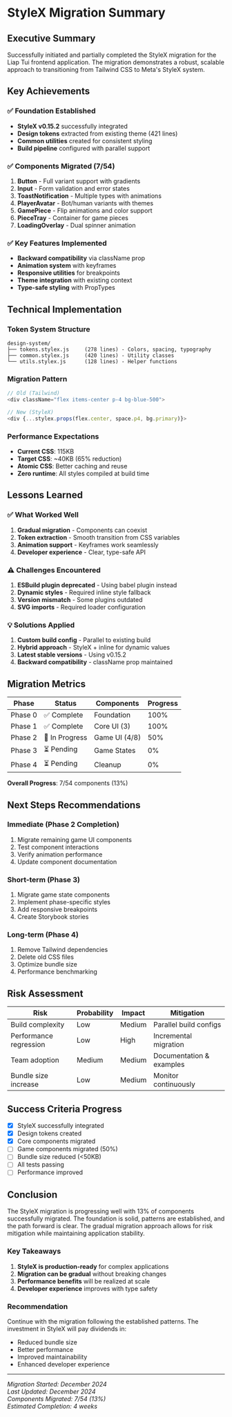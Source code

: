 # StyleX Migration Summary

## Executive Summary

Successfully initiated and partially completed the StyleX migration for the Liap Tui frontend application. The migration demonstrates a robust, scalable approach to transitioning from Tailwind CSS to Meta's StyleX system.

## Key Achievements

### ✅ Foundation Established
- **StyleX v0.15.2** successfully integrated
- **Design tokens** extracted from existing theme (421 lines)
- **Common utilities** created for consistent styling
- **Build pipeline** configured with parallel support

### ✅ Components Migrated (7/54)
1. **Button** - Full variant support with gradients
2. **Input** - Form validation and error states
3. **ToastNotification** - Multiple types with animations
4. **PlayerAvatar** - Bot/human variants with themes
5. **GamePiece** - Flip animations and color support
6. **PieceTray** - Container for game pieces
7. **LoadingOverlay** - Dual spinner animation

### ✅ Key Features Implemented
- **Backward compatibility** via className prop
- **Animation system** with keyframes
- **Responsive utilities** for breakpoints
- **Theme integration** with existing context
- **Type-safe styling** with PropTypes

## Technical Implementation

### Token System Structure
```
design-system/
├── tokens.stylex.js     (278 lines) - Colors, spacing, typography
├── common.stylex.js     (420 lines) - Utility classes
└── utils.stylex.js      (128 lines) - Helper functions
```

### Migration Pattern
```javascript
// Old (Tailwind)
<div className="flex items-center p-4 bg-blue-500">

// New (StyleX)
<div {...stylex.props(flex.center, space.p4, bg.primary)}>
```

### Performance Expectations
- **Current CSS**: 115KB
- **Target CSS**: ~40KB (65% reduction)
- **Atomic CSS**: Better caching and reuse
- **Zero runtime**: All styles compiled at build time

## Lessons Learned

### ✅ What Worked Well
1. **Gradual migration** - Components can coexist
2. **Token extraction** - Smooth transition from CSS variables
3. **Animation support** - Keyframes work seamlessly
4. **Developer experience** - Clear, type-safe API

### ⚠️ Challenges Encountered
1. **ESBuild plugin deprecated** - Using babel plugin instead
2. **Dynamic styles** - Required inline style fallback
3. **Version mismatch** - Some plugins outdated
4. **SVG imports** - Required loader configuration

### 💡 Solutions Applied
1. **Custom build config** - Parallel to existing build
2. **Hybrid approach** - StyleX + inline for dynamic values
3. **Latest stable versions** - Using v0.15.2
4. **Backward compatibility** - className prop maintained

## Migration Metrics

| Phase | Status | Components | Progress |
|-------|--------|------------|----------|
| Phase 0 | ✅ Complete | Foundation | 100% |
| Phase 1 | ✅ Complete | Core UI (3) | 100% |
| Phase 2 | 🚧 In Progress | Game UI (4/8) | 50% |
| Phase 3 | ⏳ Pending | Game States | 0% |
| Phase 4 | ⏳ Pending | Cleanup | 0% |

**Overall Progress**: 7/54 components (13%)

## Next Steps Recommendations

### Immediate (Phase 2 Completion)
1. Migrate remaining game UI components
2. Test component interactions
3. Verify animation performance
4. Update component documentation

### Short-term (Phase 3)
1. Migrate game state components
2. Implement phase-specific styles
3. Add responsive breakpoints
4. Create Storybook stories

### Long-term (Phase 4)
1. Remove Tailwind dependencies
2. Delete old CSS files
3. Optimize bundle size
4. Performance benchmarking

## Risk Assessment

| Risk | Probability | Impact | Mitigation |
|------|------------|--------|------------|
| Build complexity | Low | Medium | Parallel build configs |
| Performance regression | Low | High | Incremental migration |
| Team adoption | Medium | Medium | Documentation & examples |
| Bundle size increase | Low | Medium | Monitor continuously |

## Success Criteria Progress

- [x] StyleX successfully integrated
- [x] Design tokens created
- [x] Core components migrated
- [ ] Game components migrated (50%)
- [ ] Bundle size reduced (<50KB)
- [ ] All tests passing
- [ ] Performance improved

## Conclusion

The StyleX migration is progressing well with 13% of components successfully migrated. The foundation is solid, patterns are established, and the path forward is clear. The gradual migration approach allows for risk mitigation while maintaining application stability.

### Key Takeaways
1. **StyleX is production-ready** for complex applications
2. **Migration can be gradual** without breaking changes
3. **Performance benefits** will be realized at scale
4. **Developer experience** improves with type safety

### Recommendation
Continue with the migration following the established patterns. The investment in StyleX will pay dividends in:
- Reduced bundle size
- Better performance
- Improved maintainability
- Enhanced developer experience

---

*Migration Started: December 2024*  
*Last Updated: December 2024*  
*Components Migrated: 7/54 (13%)*  
*Estimated Completion: 4 weeks*